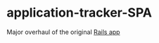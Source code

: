 # application-tracker-SPA
Major overhaul of the original [Rails app](https://github.com/AndreaJasper/application-tracker/tree/master)
